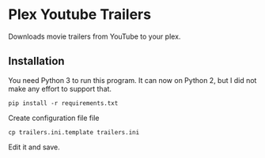 Plex Youtube Trailers
=====================

Downloads movie trailers from YouTube to your plex.


## Installation
You need Python 3 to run this program.  It can now on Python 2, but I
did not make any effort to support that.

```
pip install -r requirements.txt
```

Create configuration file file
```
cp trailers.ini.template trailers.ini
```

Edit it and save.
